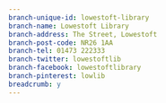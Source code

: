 ```yaml
---
branch-unique-id: lowestoft-library
branch-name: Lowestoft Library
branch-address: The Street, Lowestoft
branch-post-code: NR26 1AA
branch-tel: 01473 222333
branch-twitter: lowestoftlib
branch-facebook: lowestoftlibrary
branch-pinterest: lowlib
breadcrumb: y
---
```

